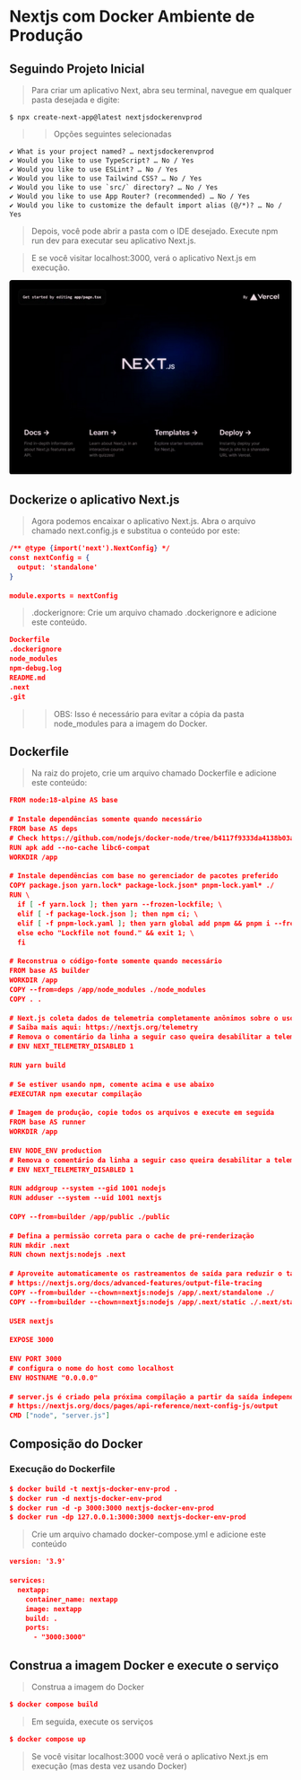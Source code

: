 # Nextjs com Docker Ambiente de Produção

## Seguindo Projeto Inicial

> Para criar um aplicativo Next, abra seu terminal, navegue em qualquer pasta desejada e digite:

```
$ npx create-next-app@latest nextjsdockerenvprod
```

>> Opções seguintes selecionadas

```
✔ What is your project named? … nextjsdockerenvprod
✔ Would you like to use TypeScript? … No / Yes
✔ Would you like to use ESLint? … No / Yes
✔ Would you like to use Tailwind CSS? … No / Yes
✔ Would you like to use `src/` directory? … No / Yes
✔ Would you like to use App Router? (recommended) … No / Yes
✔ Would you like to customize the default import alias (@/*)? … No / Yes
```

> Depois, você pode abrir a pasta com o IDE desejado. Execute npm run dev para executar seu aplicativo Next.js.

> E se você visitar localhost:3000, verá o aplicativo Next.js em execução.

![Alt text](image.png)

## Dockerize o aplicativo Next.js

> Agora podemos encaixar o aplicativo Next.js. Abra o arquivo chamado next.config.js e substitua o conteúdo por este:

```json
/** @type {import('next').NextConfig} */
const nextConfig = {
  output: 'standalone'
}

module.exports = nextConfig

```

> .dockerignore: Crie um arquivo chamado .dockerignore e adicione este conteúdo.

```json
Dockerfile
.dockerignore
node_modules
npm-debug.log
README.md
.next
.git
```

>> OBS: Isso é necessário para evitar a cópia da pasta node_modules para a imagem do Docker.

## Dockerfile

> Na raiz do projeto, crie um arquivo chamado Dockerfile e adicione este conteúdo:

```json
FROM node:18-alpine AS base

# Instale dependências somente quando necessário
FROM base AS deps
# Check https://github.com/nodejs/docker-node/tree/b4117f9333da4138b03a546ec926ef50a31506c3#nodealpine to understand why libc6-compat might be needed.
RUN apk add --no-cache libc6-compat
WORKDIR /app

# Instale dependências com base no gerenciador de pacotes preferido
COPY package.json yarn.lock* package-lock.json* pnpm-lock.yaml* ./
RUN \
  if [ -f yarn.lock ]; then yarn --frozen-lockfile; \
  elif [ -f package-lock.json ]; then npm ci; \
  elif [ -f pnpm-lock.yaml ]; then yarn global add pnpm && pnpm i --frozen-lockfile; \
  else echo "Lockfile not found." && exit 1; \
  fi

# Reconstrua o código-fonte somente quando necessário
FROM base AS builder
WORKDIR /app
COPY --from=deps /app/node_modules ./node_modules
COPY . .

# Next.js coleta dados de telemetria completamente anônimos sobre o uso geral.
# Saiba mais aqui: https://nextjs.org/telemetry
# Remova o comentário da linha a seguir caso queira desabilitar a telemetria durante a construção.
# ENV NEXT_TELEMETRY_DISABLED 1

RUN yarn build

# Se estiver usando npm, comente acima e use abaixo
#EXECUTAR npm executar compilação

# Imagem de produção, copie todos os arquivos e execute em seguida
FROM base AS runner
WORKDIR /app

ENV NODE_ENV production
# Remova o comentário da linha a seguir caso queira desabilitar a telemetria durante o tempo de execução.
# ENV NEXT_TELEMETRY_DISABLED 1

RUN addgroup --system --gid 1001 nodejs
RUN adduser --system --uid 1001 nextjs

COPY --from=builder /app/public ./public

# Defina a permissão correta para o cache de pré-renderização
RUN mkdir .next
RUN chown nextjs:nodejs .next

# Aproveite automaticamente os rastreamentos de saída para reduzir o tamanho da imagem
# https://nextjs.org/docs/advanced-features/output-file-tracing
COPY --from=builder --chown=nextjs:nodejs /app/.next/standalone ./
COPY --from=builder --chown=nextjs:nodejs /app/.next/static ./.next/static

USER nextjs

EXPOSE 3000

ENV PORT 3000
# configura o nome do host como localhost
ENV HOSTNAME "0.0.0.0"

# server.js é criado pela próxima compilação a partir da saída independente
# https://nextjs.org/docs/pages/api-reference/next-config-js/output
CMD ["node", "server.js"]
```
## Composição do Docker

### Execução do Dockerfile

```json
$ docker build -t nextjs-docker-env-prod .
$ docker run -d nextjs-docker-env-prod
$ docker run -d -p 3000:3000 nextjs-docker-env-prod
$ docker run -dp 127.0.0.1:3000:3000 nextjs-docker-env-prod
```

> Crie um arquivo chamado docker-compose.yml e adicione este conteúdo

```json
version: '3.9'

services:
  nextapp:
    container_name: nextapp
    image: nextapp
    build: .
    ports:
      - "3000:3000"
```

## Construa a imagem Docker e execute o serviço

> Construa a imagem do Docker

```json
$ docker compose build
```

> Em seguida, execute os serviços

```json
$ docker compose up 
```

> Se você visitar localhost:3000 você verá o aplicativo Next.js em execução (mas desta vez usando Docker)